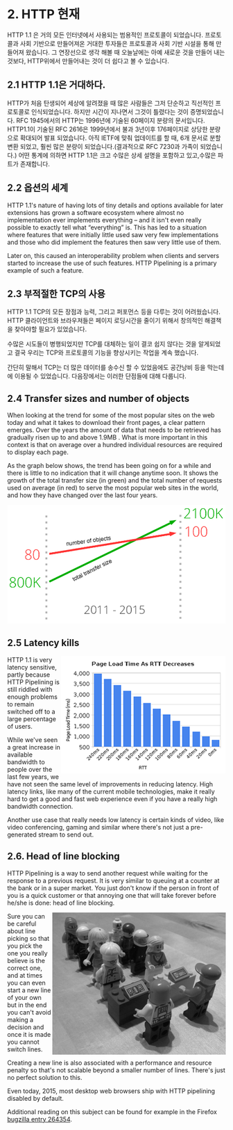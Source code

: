 # 2. HTTP 현재

HTTP 1.1 은 거의 모든 인터넷에서 사용되는 범용적인 프로토콜이 되었습니다. 프로토콜과 사회 기반으로 만들어져온 거대한 투자들은 프로토콜과 사회 기반 시설을 통해 만들어져 왔습니다. 그 연장선으로 생각 해볼 때 오늘날에는 아예 새로운 것을 만들어 내는 것보다, HTTP위에서 만들어내는 것이 더 쉽다고 볼 수 있습니다.

## 2.1 HTTP 1.1은 거대하다.
HTTP가 처음 탄생되어 세상에 알려졌을 때 많은 사람들은 그저 단순하고 직선적인 프로토콜로 인식되었습니다. 하지만 시간이 지나면서 그것이 틀렸다는 것이 증명되었습니다. RFC 1945에서의 HTTP는 1996년에 기술된 60페이지 분량의 문서입니다. HTTP1.1이 기술된 RFC 2616은 1999년에서 불과 3년이후 176페이지로 상당한 분량으로 확대되어 발표 되었습니다. 아직 IETF에 맞춰 업데이트를 할 때, 6개 문서로 분할 변환 되었고, 훨씬 많은 분량이 되었습니다.(결과적으로 RFC 7230과 가족이 되었습니다.) 
어떤 통계에 의하면 HTTP 1.1은 크고 수많은 상세 설명을 포함하고 있고,수많은 파트가 존재합니다.

## 2.2 옵션의 세계

HTTP 1.1's nature of having lots of tiny details and options available for later extensions has grown a software ecosystem where almost no implementation ever implements everything – and it isn't even really possible to exactly tell what “everything” is. This has led to a situation where features that were initially little used saw very few implementations and those who did implement the features then saw very little use of them.

Later on, this caused an interoperability problem when clients and servers started to increase the use of such features. HTTP Pipelining is a primary example of such a feature.

## 2.3 부적절한 TCP의 사용

HTTP 1.1 TCP의 모든 장점과 능력, 그리고 퍼포먼스 등을 다루는 것이 어려웠습니다.
HTTP 클라이언트와 브라우져들은 페이지 로딩시간을 줄이기 위해서 창의적인 해결책을 찾아야할 필요가 있었습니다.

수많은 시도들이 병행되었지만 TCP를 대체하는 일이 결코 쉽지 않다는 것을 알게되었고 결국 우리는 TCP와 프로토콜의 기능을 향상시키는 작업을 계속 했습니다.

간단히 말해서 TCP는 더 많은 데이터를 송수신 할 수 있었음에도 공간낭비 등을 막는데에 이용될 수 있었습니다. 다음장에서는 이러한 단점들에 대해 다룹니다.

## 2.4 Transfer sizes and number of objects

When looking at the trend for some of the most popular sites on the web today and what it takes to download their front pages, a clear pattern emerges. Over the years the amount of data that needs to be retrieved has gradually risen up to and above 1.9MB . What is more important in this context is that on average over a hundred individual resources are required to display each page.

As the graph below shows, the trend has been going on for a while and there is little to no indication that it will change anytime soon. It shows the growth of the total transfer size (in green) and the total number of requests used on average (in red) to serve the most popular web sites in the world, and how they have changed over the last four years.

![transfer size growth](https://raw.githubusercontent.com/bagder/http2-explained/master/images/transfer-size-growth.png)

## 2.5 Latency kills

<img style="float: right;" src="https://raw.githubusercontent.com/bagder/http2-explained/master/images/page-load-time-rtt-decreases.png" />

HTTP 1.1 is very latency sensitive, partly because HTTP Pipelining is still riddled with enough problems to remain switched off to a large percentage of users.

While we've seen a great increase in available bandwidth to people over the last few years, we have not seen the same level of improvements in reducing latency. High latency links, like many of the current mobile technologies, make it really hard to get a good and fast web experience even if you have a really high bandwidth connection.

Another use case that really needs low latency is certain kinds of video, like video conferencing, gaming and similar where there's not just a pre-generated stream to send out.

## 2.6. Head of line blocking

HTTP Pipelining is a way to send another request while waiting for the response to a previous request. It is very similar to queuing at a counter at the bank or in a super market. You just don't know if the person in front of you is a quick customer or that annoying one that will take forever before he/she is done: head of line blocking.

<img style="float: right;" src="https://raw.githubusercontent.com/bagder/http2-explained/master/images/head-of-line-blocking.jpg" />

Sure you can be careful about line picking so that you pick the one you really believe is the correct one, and at times you can even start a new line of your own but in the end you can't avoid making a decision and once it is made you cannot switch lines.

Creating a new line is also associated with a performance and resource penalty so that's not scalable beyond a smaller number of lines. There's just no perfect solution to this.

Even today, 2015, most desktop web browsers ship with HTTP pipelining disabled by default.

Additional reading on this subject can be found for example in the Firefox [bugzilla entry 264354](https://bugzilla.mozilla.org/show_bug.cgi?id=264354).

